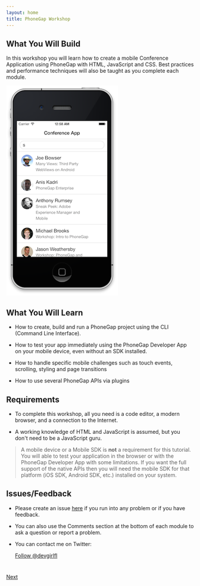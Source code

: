 ```yaml
---
layout: home
title: PhoneGap Workshop
---
```


## What You Will Build
In this workshop you will learn how to create a mobile Conference Application using PhoneGap with HTML, JavaScript and CSS. Best
practices and performance techniques will also be taught as you complete each module.

![](images/app-preview.png)


## What You Will Learn

- How to create, build and run a PhoneGap project using the CLI (Command Line Interface).

- How to test your app immediately using the PhoneGap Developer App on your mobile device, even without an SDK installed.

- How to handle specific mobile challenges such as touch events, scrolling, styling and page transitions

- How to use several PhoneGap APIs via plugins


## Requirements

- To complete this workshop, all you need is a code editor, a modern browser, and a connection to the Internet.

- A working knowledge of HTML and JavaScript is assumed, but you don't need to be a JavaScript guru.

>A mobile device or a Mobile SDK is **not** a requirement for this tutorial. You will able to test your application in the browser or with the PhoneGap Developer App with some limitations. If you want the full support of the native APIs then you will need the mobile SDK for that platform (iOS SDK, Android SDK, etc.) installed on your system. 



## Issues/Feedback

- Please create an issue [here](https://github.com/hollyschinsky/phonegap-workshop/issues) if you run
into any problem or if you have feedback.

- You can also use the Comments section at the bottom of each module to ask a question or report a problem.

- You can contact me on Twitter:

    <a href="https://twitter.com/devgirlfl" class="twitter-follow-button" data-show-count="true" 
    data-size="large" data-lang="en">Follow 
    @devgirlfl</a>
    <script>!function(d,s,id){var js,fjs=d.getElementsByTagName(s)[0];if(!d.getElementById(id)){js=d.createElement(s);js.id=id;js.src="//platform.twitter.com/widgets.js";fjs.parentNode.insertBefore(js,fjs);}}(document,"script","twitter-wjs");</script>

<div class="row" style="margin-top:40px;">
<div class="col-sm-12">
<a href="create-project.html" class="btn btn-default pull-right">Next <i class="glyphicon
glyphicon-chevron-right"></i></a>
</div>
</div>

